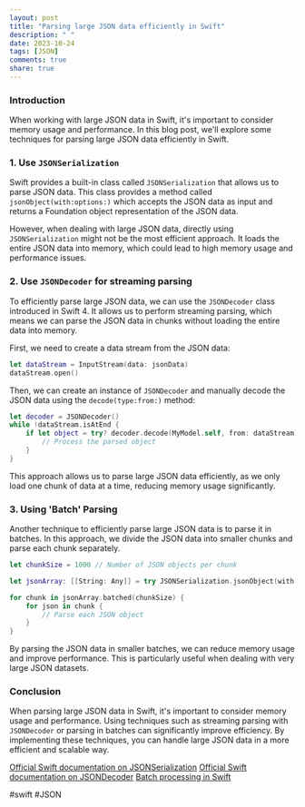 ```yaml
---
layout: post
title: "Parsing large JSON data efficiently in Swift"
description: " "
date: 2023-10-24
tags: [JSON]
comments: true
share: true
---
```


### Introduction
When working with large JSON data in Swift, it's important to consider memory usage and performance. In this blog post, we'll explore some techniques for parsing large JSON data efficiently in Swift.

### 1. Use `JSONSerialization`

Swift provides a built-in class called `JSONSerialization` that allows us to parse JSON data. This class provides a method called `jsonObject(with:options:)` which accepts the JSON data as input and returns a Foundation object representation of the JSON data.

However, when dealing with large JSON data, directly using `JSONSerialization` might not be the most efficient approach. It loads the entire JSON data into memory, which could lead to high memory usage and performance issues.

### 2. Use `JSONDecoder` for streaming parsing

To efficiently parse large JSON data, we can use the `JSONDecoder` class introduced in Swift 4. It allows us to perform streaming parsing, which means we can parse the JSON data in chunks without loading the entire data into memory.

First, we need to create a data stream from the JSON data:
```swift
let dataStream = InputStream(data: jsonData)
dataStream.open()
```

Then, we can create an instance of `JSONDecoder` and manually decode the JSON data using the `decode(type:from:)` method:
```swift
let decoder = JSONDecoder()
while !dataStream.isAtEnd {
    if let object = try? decoder.decode(MyModel.self, from: dataStream) {
        // Process the parsed object
    }
}
```

This approach allows us to parse large JSON data efficiently, as we only load one chunk of data at a time, reducing memory usage significantly.

### 3. Using 'Batch' Parsing

Another technique to efficiently parse large JSON data is to parse it in batches. In this approach, we divide the JSON data into smaller chunks and parse each chunk separately.

```swift
let chunkSize = 1000 // Number of JSON objects per chunk

let jsonArray: [[String: Any]] = try JSONSerialization.jsonObject(with: jsonData) as? [[String: Any]] ?? []

for chunk in jsonArray.batched(chunkSize) {
    for json in chunk {
        // Parse each JSON object
    }
}
```

By parsing the JSON data in smaller batches, we can reduce memory usage and improve performance. This is particularly useful when dealing with very large JSON datasets.

### Conclusion
When parsing large JSON data in Swift, it's important to consider memory usage and performance. Using techniques such as streaming parsing with `JSONDecoder` or parsing in batches can significantly improve efficiency. By implementing these techniques, you can handle large JSON data in a more efficient and scalable way.

[Official Swift documentation on JSONSerialization](https://developer.apple.com/documentation/foundation/jsonserialization)
[Official Swift documentation on JSONDecoder](https://developer.apple.com/documentation/foundation/jsondecoder)
[Batch processing in Swift](https://gist.github.com/sachinkesiraju/0b21b09ef1ef4d2c4421bc750ae5ed44)

#swift #JSON